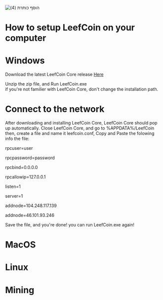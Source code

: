 
![הוסף כותרת (4)](https://user-images.githubusercontent.com/85453562/124485768-bf8a2500-dd61-11eb-9c04-9cd65f5d08cb.png)

# How to setup LeefCoin on your computer

# Windows

Download the latest LeefCoin Core release [Here](https://github.com/LeefCoin/LeefCoin/releases/download/1.0/LeefCoinWindows.zip)

Unzip the zip file, and Run LeefCoin.exe\
if you're not familier with LeefCoin Core, don't change the installation path.

# Connect to the network
After downloading and installing LeefCoin Core, LeefCoin Core should pop up automatically.
Close LeefCoin Core, and go to %APPDATA%/LeefCoin
then, create a file and name it leefcoin.conf, Copy and Paste the folowing info the file:

rpcuser=user

rpcpassword=password

rpcbind=0.0.0.0

rpcallowip=127.0.0.1

listen=1

server=1

addnode=104.248.117.139

addnode=46.101.93.246


Save the file, and you're done! you can run LeefCoin.exe again!

# MacOS






# Linux



# Mining
